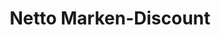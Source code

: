 ---
title: "Netto Marken-Discount"
url: /bielefeld/netto-marken-discount-lippstaedter-strasse/
shop: Supermarkt
---